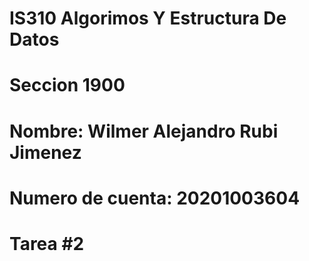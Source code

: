 # IS310 Algorimos Y Estructura De Datos
# Seccion 1900
# Nombre: Wilmer Alejandro Rubi Jimenez
# Numero de cuenta: 20201003604
# Tarea #2
